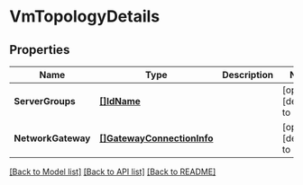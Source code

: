 # VmTopologyDetails

## Properties
Name | Type | Description | Notes
------------ | ------------- | ------------- | -------------
**ServerGroups** | [**[]IdName**](IdName.md) |  | [optional] [default to null]
**NetworkGateway** | [**[]GatewayConnectionInfo**](GatewayConnectionInfo.md) |  | [optional] [default to null]

[[Back to Model list]](../README.md#documentation-for-models) [[Back to API list]](../README.md#documentation-for-api-endpoints) [[Back to README]](../README.md)

